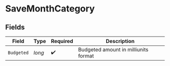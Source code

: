 # SaveMonthCategory


## Fields

| Field                                | Type                                 | Required                             | Description                          |
| ------------------------------------ | ------------------------------------ | ------------------------------------ | ------------------------------------ |
| `Budgeted`                           | *long*                               | :heavy_check_mark:                   | Budgeted amount in milliunits format |